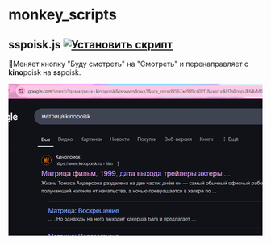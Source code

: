 # monkey_scripts

## sspoisk.js [![Установить скрипт](https://img.shields.io/badge/Установить%20скрипт-sspoisk-blue)](https://raw.githubusercontent.com/mrAsh4r/monkey_scripts/main/scripts/sspoisk.js)
🔹Меняет кнопку "Буду смотреть" на "Смотреть" и перенаправляет с **kino**poisk на **ss**poisk.

![sspoisk.js demo gif](./gifs/sspoisk.gif)

###
